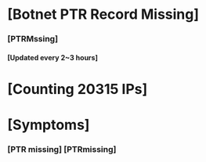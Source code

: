 # [Botnet PTR Record Missing]
### [PTRMssing]
#### [Updated every 2~3 hours]

# [Counting 20315 IPs]

# [Symptoms] 
###   [PTR missing] [PTRmissing]
